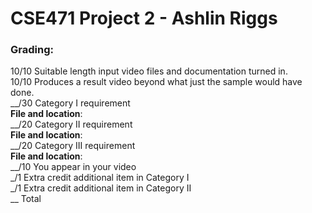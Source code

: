 # CSE471 Project 2 - Ashlin Riggs  

###  Grading:  
10/10	Suitable length input video files and documentation turned in.  
10/10	Produces a result video beyond what just the sample would have done.  
__/30	Category I requirement  
  **File and location**:  
__/20	Category II requirement  
  **File and location**:  
__/20	Category III requirement  
  **File and location**:  
__/10	You appear in your video  
_/1 Extra credit additional item in Category I  
_/1 Extra credit additional item in Category II  
__ Total  

